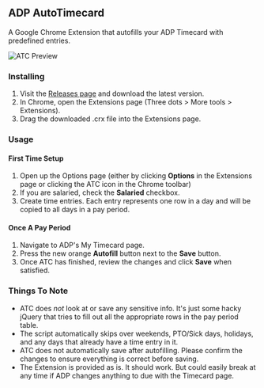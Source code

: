 ## ADP AutoTimecard

A Google Chrome Extension that autofills your ADP Timecard with predefined entries. 

![ATC Preview](https://i.imgur.com/igyD36u.gif)

### Installing
1) Visit the [Releases page](https://github.com/ebiggz/ADPAutoTimecard/releases) and download the latest version.
2) In Chrome, open the Extensions page (Three dots > More tools > Extensions).
3) Drag the downloaded .crx file into the Extensions page.

### Usage
#### First Time Setup
1) Open up the Options page (either by clicking **Options** in the Extensions page or clicking the ATC icon in the Chrome toolbar)
2) If you are salaried, check the **Salaried** checkbox.
3) Create time entries. Each entry represents one row in a day and will be copied to all days in a pay period.

#### Once A Pay Period
1) Navigate to ADP's My Timecard page.
2) Press the new orange **Autofill** button next to the **Save** button.
3) Once ATC has finished, review the changes and click **Save** when satisfied. 

### Things To Note
- ATC does *not* look at or save any sensitive info. It's just some hacky jQuery that tries to fill out all the appropriate rows in the pay period table.
- The script automatically skips over weekends, PTO/Sick days, holidays, and any days that already have a time entry in it.
- ATC does not automatically save after autofilling. Please confirm the changes to ensure everything is correct before saving.
- The Extension is provided as is. It should work. But could easily break at any time if ADP changes anything to due with the Timecard page.
